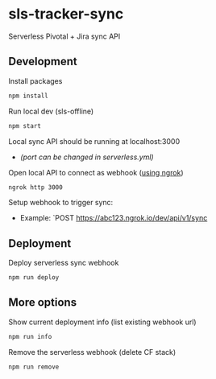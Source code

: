# sls-tracker-sync
Serverless Pivotal + Jira sync API

## Development

Install packages

```bash
npm install
```

Run local dev (sls-offline)

```bash
npm start
```

Local sync API should be running at localhost:3000
  - *(port can be changed in serverless.yml)*

Open local API to connect as webhook ([using ngrok](https://ngrok.com/))

```bash
ngrok http 3000
```

Setup webhook to trigger sync:

- Example: `POST https://abc123.ngrok.io/dev/api/v1/sync


## Deployment

Deploy serverless sync webhook

```bash
npm run deploy
```

## More options

Show current deployment info (list existing webhook url)

```bash
npm run info
```

Remove the serverless webhook (delete CF stack)

```bash
npm run remove
```
